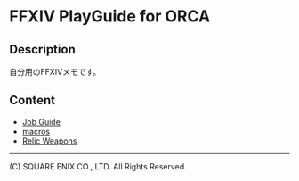 # FFXIV PlayGuide for ORCA

## Description

自分用のFFXIVメモです。

## Content

- [Job Guide](/jobs/)
- [macros](/macros/)
- [Relic Weapons](/relicweapons/)

---
(C) SQUARE ENIX CO., LTD. All Rights Reserved.